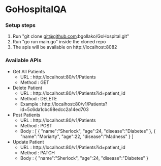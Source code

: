 # GoHospitalQA

### Setup steps
1. Run "git clone git@github.com:bgollako/GoHospital.git"
2. Run "go run main.go" inside the cloned repo
3. The apis will be available on http://localhost:8082

### Available APIs

* Get All Patients
    - URL : http://localhost:80/v1/Patients
    - Method : GET
* Delete Patient
    - URL : http://localhost:80/v1/Patients?id=patient_id
    - Method : DELETE
    - Example : http://localhost:80/v1/Patients?id=5c6da1cbc98edcc2a14ed703
* Post Patients
    - URL : http://localhost:80/v1/Patients
    - Method : POST
    - Body : [
             {
             	"name":"Sherlock",
             	"age":24,
             	"disease":"Diabetes"
             },
             {
             	"name":"Moriarty",
             	"age":22,
             	"disease":"Madness"
             }
             ]
* Update Patient
    - URL : http://localhost:80/v1/Patients?id=patient_id
    - Method : PATCH
    - Body : {
             	"name":"Sherlock",
             	"age":24,
             	"disease":"Diabetes"
             }
            
